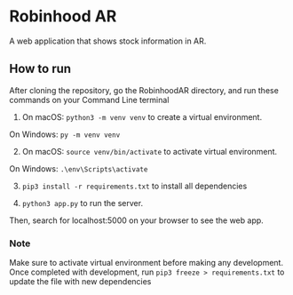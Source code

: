 # Robinhood AR
A web application that shows stock information in AR.

## How to run
After cloning the repository, go the RobinhoodAR directory, and run these commands on your Command Line terminal

1. On macOS: `python3 -m venv venv` to create a virtual environment.

On Windows: `py -m venv venv`

2. On macOS: `source venv/bin/activate` to activate virtual environment.

On Windows: `.\env\Scripts\activate`

3. `pip3 install -r requirements.txt` to install all dependencies

4. `python3 app.py` to run the server.

Then, search for localhost:5000 on your browser to see the web app.

### Note
Make sure to activate virtual environment before making any development. Once completed with development,
run `pip3 freeze > requirements.txt` to update the file with new dependencies
